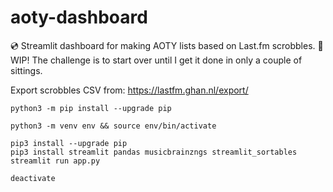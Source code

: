 # aoty-dashboard
💿 Streamlit dashboard for making AOTY lists based on Last.fm scrobbles.
🚧 WIP! The challenge is to start over until I get it done in only a couple of sittings.

Export scrobbles CSV from: https://lastfm.ghan.nl/export/

```
python3 -m pip install --upgrade pip

python3 -m venv env && source env/bin/activate

pip3 install --upgrade pip
pip3 install streamlit pandas musicbrainzngs streamlit_sortables
streamlit run app.py

deactivate
```